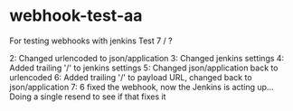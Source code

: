 # webhook-test-aa
For testing webhooks with jenkins
Test 7 / ?

2: Changed urlencoded to json/application
3: Changed jenkins settings
4: Added trailing '/' to jenkins settings
5: Changed json/application back to urlencoded
6: Added trailing '/' to payload URL, changed back to json/application
7: 6 fixed the webhook, now the Jenkins is acting up... Doing a single resend to see if that fixes it
